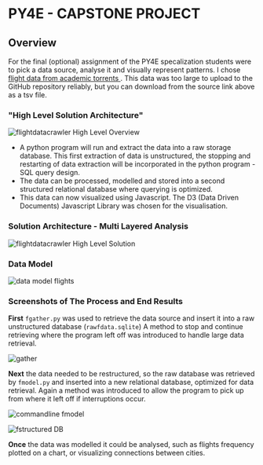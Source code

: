 

<h1>PY4E - CAPSTONE PROJECT</h2>

<h2>Overview</h2>
For the final (optional) assignment of the PY4E specalization students were to pick a data source, analyse it and visually represent patterns. I chose <a href = https://academictorrents.com/details/a2ccf94bbb4af222bf8e69dad60a68a29f310d9a> flight data from academic torrents </a>. This data was too large to upload to the GitHub repository reliably, but you can download from the source link above as a tsv file. 


<h3>"High Level Solution Architecture"</h3>

![flightdatacrawler High Level Overview](https://user-images.githubusercontent.com/55677663/116178867-d9e3c900-a748-11eb-8f0f-f5dbab3d3708.PNG) 

<ul>
  <li> A python program will run and extract the data into a raw storage database. This first extraction of data is unstructured, the stopping and restarting of data extraction will be incorporated in the python program - SQL query design. </li>
  <li> The data can be processed, modelled and stored into a second structured relational database where querying is optimized. </li>
  <li>This data can now visualized using Javascript. The D3 (Data Driven Documents) Javascript Library was chosen for the visualisation. </li>
 </ul>
 
 <h3>Solution Architecture - Multi Layered Analysis</h3>

![flightdatacrawler High Level Solution](https://user-images.githubusercontent.com/55677663/116178864-d81a0580-a748-11eb-8cce-ed0ca93e058b.PNG)

<h3>Data Model</h3>

![data model flights](https://user-images.githubusercontent.com/55677663/116188803-93976580-a75a-11eb-9730-d054eab357a9.PNG)

<h3>Screenshots of The Process and End Results</h3>

**First**  `fgather.py` was used to retrieve the data source and insert it into a raw unstructured database (`rawfdata.sqlite`)
A method to stop and continue retrieving where the program left off was introduced to handle large data retrieval. 

![gather](https://user-images.githubusercontent.com/55677663/116570913-34457b00-a93d-11eb-8413-d66d8a61b127.PNG)

__Next__ the data needed to be restructured, so the raw database was retrieved by `fmodel.py` and inserted into a new relational database, optimized for data retrieval.
Again a method was introduced to allow the program to pick up from where it left off if interruptions occur. 

![commandline fmodel](https://user-images.githubusercontent.com/55677663/116573106-1da02380-a93f-11eb-8ecd-00fa57580cb4.PNG)

![fstructured DB](https://user-images.githubusercontent.com/55677663/116573869-c2bafc00-a93f-11eb-9404-7708a2a1666e.png)

__Once__ the data was modelled it could be analysed, such as flights frequency plotted on a chart, or visualizing connections between cities.














